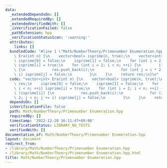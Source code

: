 ```yaml
---
data:
  _extendedDependsOn: []
  _extendedRequiredBy: []
  _extendedVerifiedWith: []
  _isVerificationFailed: false
  _pathExtension: hpp
  _verificationStatusIcon: ':warning:'
  attributes:
    links: []
  bundledCode: "#line 1 \"Math/NumberTheory/Primenumber Enumeration.hpp\"\nvector<int>\
    \ Era(int n) {\n    vector<bool> isprime(n, true);\n    vector<int> res;\n   \
    \ isprime[0] = false;\n    isprime[1] = false;\n    for (int i = 2; i < n; ++i)\
    \ isprime[i] = true;\n    for (int i = 2; i < n; ++i) {\n        if (isprime[i])\
    \ {\n            res.push_back(i);\n            for (int j = i * 2; j < n; j +=\
    \ i) isprime[j] = false;\n        }\n    }\n    return res;\n}\n"
  code: "vector<int> Era(int n) {\n    vector<bool> isprime(n, true);\n    vector<int>\
    \ res;\n    isprime[0] = false;\n    isprime[1] = false;\n    for (int i = 2;\
    \ i < n; ++i) isprime[i] = true;\n    for (int i = 2; i < n; ++i) {\n        if\
    \ (isprime[i]) {\n            res.push_back(i);\n            for (int j = i *\
    \ 2; j < n; j += i) isprime[j] = false;\n        }\n    }\n    return res;\n}"
  dependsOn: []
  isVerificationFile: false
  path: Math/NumberTheory/Primenumber Enumeration.hpp
  requiredBy: []
  timestamp: '2022-12-20 16:11:47+09:00'
  verificationStatus: LIBRARY_NO_TESTS
  verifiedWith: []
documentation_of: Math/NumberTheory/Primenumber Enumeration.hpp
layout: document
redirect_from:
- /library/Math/NumberTheory/Primenumber Enumeration.hpp
- /library/Math/NumberTheory/Primenumber Enumeration.hpp.html
title: Math/NumberTheory/Primenumber Enumeration.hpp
---
```

